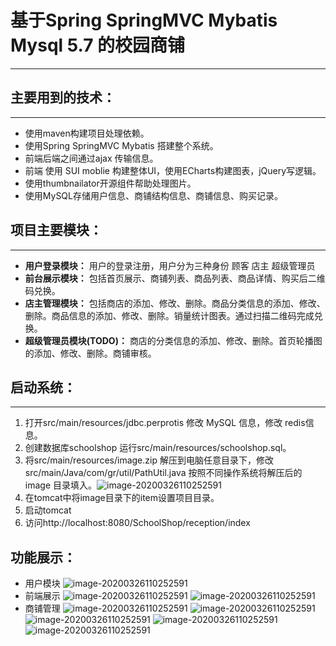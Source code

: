 # 基于Spring SpringMVC Mybatis Mysql 5.7 的校园商铺

--------------------------

## 主要用到的技术：

---------------------

-  使用maven构建项目处理依赖。
- 使用Spring SpringMVC Mybatis 搭建整个系统。
- 前端后端之间通过ajax 传输信息。
- 前端 使用 SUI moblie 构建整体UI，使用ECharts构建图表，jQuery写逻辑。
- 使用thumbnailator开源组件帮助处理图片。
- 使用MySQL存储用户信息、商铺结构信息、商铺信息、购买记录。

## 项目主要模块：

--------

- **用户登录模块：** 用户的登录注册，用户分为三种身份 顾客 店主 超级管理员
- **前台展示模块：** 包括首页展示、商铺列表、商品列表、商品详情、购买后二维码兑换。
- **店主管理模块：** 包括商店的添加、修改、删除。商品分类信息的添加、修改、删除。商品信息的添加、修改、删除。销量统计图表。通过扫描二维码完成兑换。
- **超级管理员模块(TODO)：** 商店的分类信息的添加、修改、删除。首页轮播图的添加、修改、删除。商铺审核。

## 启动系统：

--------

1. 打开src/main/resources/jdbc.perprotis 修改 MySQL 信息，修改 redis信息。
2. 创建数据库schoolshop 运行src/main/resources/schoolshop.sql。
3. 将src/main/resources/image.zip 解压到电脑任意目录下，修改src/main/Java/com/gr/util/PathUtil.java 按照不同操作系统将解压后的image 目录填入。![image-20200326110252591](https://github.com/gr2222/image/blob/master/QQ20200326-111644%402x.png)
4. 在tomcat中将image目录下的item设置项目目录。
5. 启动tomcat
6. 访问http://localhost:8080/SchoolShop/reception/index

## 功能展示：
- 用户模块
![image-20200326110252591](https://github.com/gr2222/image/blob/master/%E7%99%BB%E5%BD%95%E6%B3%A8%E5%86%8C.png)
- 前端展示
![image-20200326110252591](https://github.com/gr2222/image/blob/master/%E9%A6%96%E9%A1%B5.png)
![image-20200326110252591](https://github.com/gr2222/image/blob/master/%E5%95%86%E5%BA%97%E9%A1%B5%E9%9D%A2.png)
- 商铺管理
![image-20200326110252591](https://github.com/gr2222/image/blob/master/QQ20200326-112359%402x.png)
![image-20200326110252591](https://github.com/gr2222/image/blob/master/QQ20200326-112410%402x.png)
![image-20200326110252591](https://github.com/gr2222/image/blob/master/QQ20200326-112421%402x.png)
![image-20200326110252591](https://github.com/gr2222/image/blob/master/QQ20200326-112513%402x.png)
![image-20200326110252591](https://github.com/gr2222/image/blob/master/QQ20200326-112444%402x.png)


